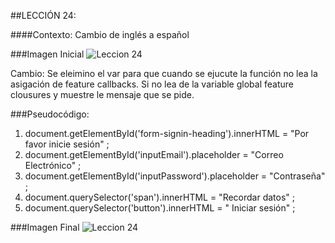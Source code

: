 ##LECCIÓN 24:

####Contexto: Cambio de inglés a español

###Imagen Inicial
![Leccion 24](http://i63.tinypic.com/2mwxic0.jpg)

Cambio:
Se eleimino el var para que cuando se ejucute la función no lea la asigación de feature callbacks. Si no lea de la variable global feature clousures y muestre le mensaje que se pide.

###Pseudocódigo:
1. document.getElementById('form-signin-heading').innerHTML = "Por favor inicie sesión" ;
2. document.getElementById('inputEmail').placeholder = "Correo Electrónico" ;
3. document.getElementById('inputPassword').placeholder = "Contraseña" ;
4. document.querySelector('span').innerHTML = "Recordar datos" ;
5. document.querySelector('button').innerHTML = "	Iniciar sesión" ;


###Imagen Final
![Leccion 24](http://i68.tinypic.com/11j81ky.jpg)
